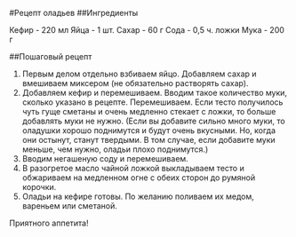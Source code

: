 #Рецепт оладьев
##Ингредиенты

Кефир - 220 мл
Яйца - 1 шт.
Сахар - 60 г
Сода - 0,5 ч. ложки
Мука - 200 г

##Пошаговый рецепт

1. Первым делом отдельно взбиваем яйцо. Добавляем сахар и вмешиваем миксером (не обязательно растворять сахар).
2. Добавляем кефир и перемешиваем. Вводим такое количество муки, сколько указано в рецепте. Перемешиваем. Если тесто получилось чуть гуще сметаны и очень медленно стекает с ложки, то больше добавлять муки не нужно. (Если вы добавите сильно много муки, то оладушки хорошо поднимутся и будут очень вкусными. Но, когда они остынут, станут твердыми. В том случае, если добавите муки меньше, чем нужно, оладьи плохо поднимутся.)
3. Вводим негашеную соду и перемешиваем.
4. В разогретое масло чайной ложкой выкладываем тесто и обжариваем на медленном огне с обеих сторон до румяной корочки.
5. Оладьи на кефире готовы. По желанию поливаем их медом, вареньем или сметаной.

Приятного аппетита!